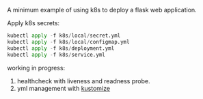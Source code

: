 A minimum example of using k8s to deploy a flask web application.

Apply k8s secrets:
```python
kubectl apply -f k8s/local/secret.yml
kubectl apply -f k8s/local/configmap.yml
kubectl apply -f k8s/deployment.yml
kubectl apply -f k8s/service.yml
```

working in progress:
1. healthcheck with liveness and readness probe.
2. yml management with [kustomize](https://github.com/kubernetes-sigs/kustomize)